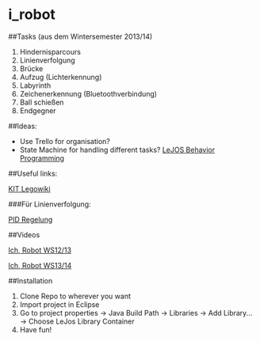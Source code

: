 # i_robot

##Tasks (aus dem Wintersemester 2013/14)

1. Hindernisparcours
2. Linienverfolgung
3. Brücke
4. Aufzug (Lichterkennung)
5. Labyrinth
6. Zeichenerkennung (Bluetoothverbindung)
7. Ball schießen
8. Endgegner

##Ideas:

* Use Trello for organisation?
* State Machine for handling different tasks? [LeJOS Behavior Programming](http://www.lejos.org/nxt/nxj/tutorial/Behaviors/BehaviorProgramming.htm)

##Useful links:

[KIT Legowiki](legowiki.humanoids.kit.edu)

###Für Linienverfolgung:

[PID Regelung](http://www.inpharmix.com/jps/PID_Controller_For_Lego_Mindstorms_Robots.html)

##Videos

[Ich, Robot WS12/13](https://www.youtube.com/watch?v=tzhMOD3CbzQ)

[Ich, Robot WS13/14](https://www.youtube.com/watch?v=f1y_e5mDq7w)

##Installation

1. Clone Repo to wherever you want
2. Import project in Eclipse
3. Go to project properties → Java Build Path → Libraries → Add Library... → Choose LeJos Library Container
4. Have fun!
